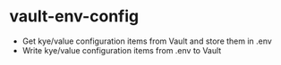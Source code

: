 # vault-env-config

* Get kye/value configuration items from Vault and store them in .env
* Write kye/value configuration items from .env to Vault



